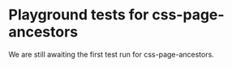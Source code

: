 # Playground tests for css-page-ancestors
We are still awaiting the first test run for css-page-ancestors.
